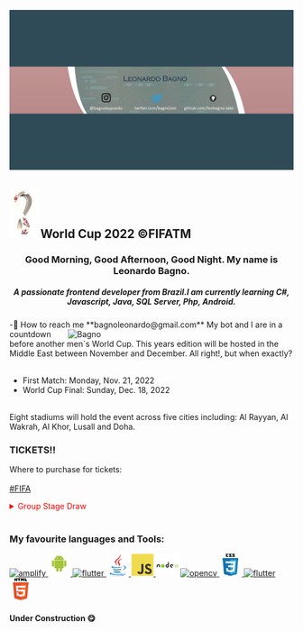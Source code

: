 ![](games.jpg)
## ![](qatar4.jpg) **World Cup 2022** &copy;FIFATM
<h3 align="center">Good Morning, Good Afternoon, Good Night. My name is Leonardo Bagno.</h3>
<h5 align="center">A passionate frontend developer from Brazil.I am currently learning C#, Javascript, Java, SQL Server, Php, Android.</h5>
-🎯 How to reach me **bagnoleonardo@gmail.com**
<img align="right" alt="Bagno" width="400" src=https://github.com/leobagno-labs/WorldCup/blob/main/LeoBagno.gif

My bot and I are in a countdown before another men´s World Cup. This years edition will be hosted in the Middle East between November and December. All right!, but when exactly?</br></br>

- First Match: Monday, Nov. 21, 2022
- World Cup Final: Sunday, Dec. 18, 2022 </br></br>
  
Eight stadiums will hold the event across five cities including: Al Rayyan, Al Wakrah, Al Khor, Lusall and Doha. </br>

### **TICKETS!!** 

Where to purchase for tickets:</br></br>
[#FIFA](https://www.fifa.com/fifaplus/en/tickets)

<details style="color: red">


<summary>Group Stage Draw</summary>


| Group A     | Group B | Group C      | Group D   | Group E    | Group F | Group G     | Group H     |
| ----------- | ------- | ------------ | --------- | ---------- | ------- | ----------- | ----------- |
| Qatar       | England | Argentina    | France    | Spain      | Belgium | Brazil      | Portugal    |
| Senegal     | Iran    | Saudi Arabia | Australia | Costa Rica | Canada  | Serbia      | Ghana       |
| Ecuador     | USA     | Mexico       | Denmark   | Germany    | Morroco | Switzerland | Uruguay     |
| Netherlands | Wales   | Poland       | Tunisia   | Japan      | Croatia | Cameroon    | South Korea |

 </details> </br>
 <h3 align="left">My favourite languages and Tools:</h3>
 <p align="left"> <a href="https://aws.amazon.com/amplify/" target="_blank" rel="noreferrer"> <img src="https://docs.amplify.aws/assets/logo-dark.svg" alt="amplify" width="40" height="40"/> </a> <a href="https://developer.android.com" target="_blank" rel="noreferrer"> <img src="https://raw.githubusercontent.com/devicons/devicon/master/icons/android/android-original-wordmark.svg" alt="android" width="40" height="40"/> </a><a href="https://flutter.dev" target="_blank" rel="noreferrer"> <img src="https://www.vectorlogo.zone/logos/flutterio/flutterio-icon.svg" alt="flutter" width="40" height="40"/> </a><a href="https://www.java.com" target="_blank" rel="noreferrer"> <img src="https://raw.githubusercontent.com/devicons/devicon/master/icons/java/java-original.svg" alt="java" width="40" height="40"/> </a> <a href="https://developer.mozilla.org/en-US/docs/Web/JavaScript" target="_blank" rel="noreferrer"> <img src="https://raw.githubusercontent.com/devicons/devicon/master/icons/javascript/javascript-original.svg" alt="javascript" width="40" height="40"/> </a><img src="https://raw.githubusercontent.com/devicons/devicon/master/icons/nodejs/nodejs-original-wordmark.svg" alt="nodejs" width="40" height="40"/> </a> <a href="https://opencv.org/" target="_blank" rel="noreferrer"> <img src="https://www.vectorlogo.zone/logos/opencv/opencv-icon.svg" alt="opencv" width="40" height="40"/> </a><a href="https://www.w3schools.com/css/" target="_blank" rel="noreferrer"> <img src="https://raw.githubusercontent.com/devicons/devicon/master/icons/css3/css3-original-wordmark.svg" alt="css3" width="40" height="40"/> </a><a href="https://flutter.dev" target="_blank" rel="noreferrer"> <img src="https://www.vectorlogo.zone/logos/flutterio/flutterio-icon.svg" alt="flutter" width="40" height="40"/> </a><a href="https://www.w3.org/html/" target="_blank" rel="noreferrer"> <img src="https://raw.githubusercontent.com/devicons/devicon/master/icons/html5/html5-original-wordmark.svg" alt="html5" width="40" height="40"/> </a>
 
#### Under Construction 😋

